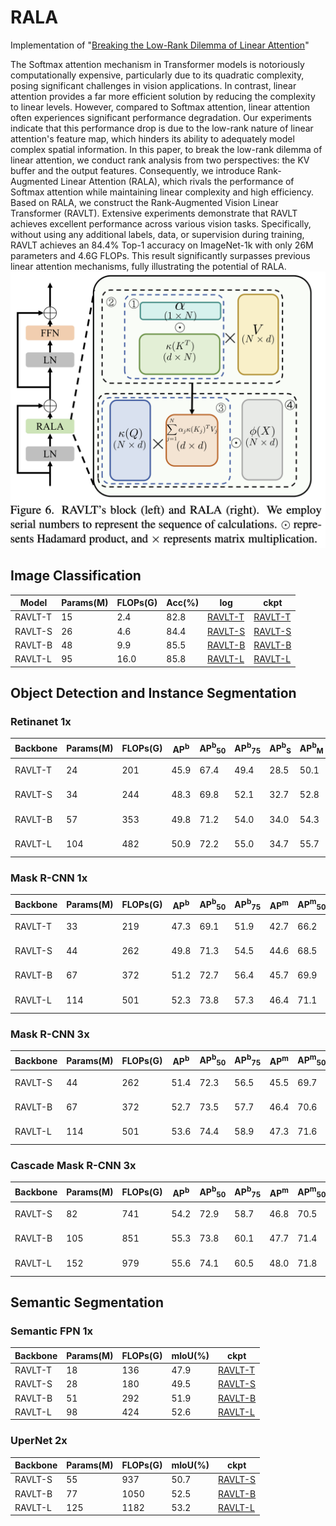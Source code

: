 # RALA
Implementation of "[Breaking the Low-Rank Dilemma of Linear Attention](https://arxiv.org/abs/2411.07635)"

The Softmax attention mechanism in Transformer models is notoriously computationally expensive, particularly due to its quadratic complexity, posing significant challenges in vision applications. In contrast, linear attention provides a far more efficient solution by reducing the complexity to linear levels. However, compared to Softmax attention, linear attention often experiences significant performance degradation. Our experiments indicate that this performance drop is due to the low-rank nature of linear attention's feature map, which hinders its ability to adequately model complex spatial information. In this paper, to break the low-rank dilemma of linear attention, we conduct rank analysis from two perspectives: the KV buffer and the output features. Consequently, we introduce Rank-Augmented Linear Attention (RALA), which rivals the performance of Softmax attention while maintaining linear complexity and high efficiency. Based on RALA, we construct the Rank-Augmented Vision Linear Transformer (RAVLT). Extensive experiments demonstrate that RAVLT achieves excellent performance across various vision tasks. Specifically, without using any additional labels, data, or supervision during training, RAVLT achieves an 84.4% Top-1 accuracy on ImageNet-1k with only 26M parameters and 4.6G FLOPs. This result significantly surpasses previous linear attention mechanisms, fully illustrating the potential of RALA. 
![RALA](https://github.com/qhfan/RALA/blob/main/RALA.png)

## Image Classification
|Model|Params(M)|FLOPs(G)|Acc(%)|log|ckpt|
|-|-|-|-|-|-|
|RAVLT-T|15|2.4|82.8|[RAVLT-T](https://huggingface.co/aldjalkdf/RAVLT/blob/main/RAVLT_T_log.txt)|[RAVLT-T](https://huggingface.co/aldjalkdf/RAVLT/blob/main/RAVLT_T.pth)
|RAVLT-S|26|4.6|84.4|[RAVLT-S](https://huggingface.co/aldjalkdf/RAVLT/blob/main/RAVLT_S_log.txt)|[RAVLT-S](https://huggingface.co/aldjalkdf/RAVLT/blob/main/RAVLT_S.pth)
|RAVLT-B|48|9.9|85.5|[RAVLT-B](https://huggingface.co/aldjalkdf/RAVLT/blob/main/RAVLT_B_log.txt)|[RAVLT-B](https://huggingface.co/aldjalkdf/RAVLT/blob/main/RAVLT_B.pth)
|RAVLT-L|95|16.0|85.8|[RAVLT-L](https://huggingface.co/aldjalkdf/RAVLT/blob/main/RAVLT_L_log.txt)|[RAVLT-L](https://huggingface.co/aldjalkdf/RAVLT/blob/main/RAVLT_L.pth)

## Object Detection and Instance Segmentation
### Retinanet 1x
|Backbone|Params(M)|FLOPs(G)|AP<sup>b</sup>|AP<sup>b</sup><sub>50</sub>|AP<sup>b</sup><sub>75</sub>|AP<sup>b</sup><sub>S</sub>|AP<sup>b</sup><sub>M</sub>|AP<sup>b</sup><sub>L</sub>|ckpt|
|-|-|-|-|-|-|-|-|-|-|
|RAVLT-T|24 |201 |45.9 |67.4 |49.4 |28.5 |50.1 |60.8|[RAVLT-T](https://huggingface.co/aldjalkdf/RAVLT/blob/main/retinanet_t_1x_12_epoch.pth)|
|RAVLT-S|34 |244 |48.3 |69.8 |52.1 |32.7 |52.8 |63.6|[RAVLT-S](https://huggingface.co/aldjalkdf/RAVLT/blob/main/retinanet_s_1x_12_epoch.pth)|
|RAVLT-B|57 |353 |49.8 |71.2 |54.0 |34.0 |54.3 |64.9|[RAVLT-B](https://huggingface.co/aldjalkdf/RAVLT/blob/main/retinanet_b_1x_12_epoch.pth)|
|RAVLT-L|104 |482 |50.9 |72.2 |55.0 |34.7 |55.7 |65.4|[RAVLT-L](https://huggingface.co/aldjalkdf/RAVLT/blob/main/retinanet_l_1x_12_epoch.pth)|

### Mask R-CNN 1x
|Backbone|Params(M)|FLOPs(G)|AP<sup>b</sup>|AP<sup>b</sup><sub>50</sub>|AP<sup>b</sup><sub>75</sub>|AP<sup>m</sup>|AP<sup>m</sup><sub>50</sub>|AP<sup>m</sup><sub>75</sub>|ckpt|
|-|-|-|-|-|-|-|-|-|-|
|RAVLT-T|33 |219 |47.3 |69.1 |51.9 |42.7 |66.2 |46.0|[RAVLT-T](https://huggingface.co/aldjalkdf/RAVLT/blob/main/maskrcnn_t_1x_12_epoch.pth)|
|RAVLT-S|44 |262 |49.8 |71.3 |54.5 |44.6 |68.5 |48.2|[RAVLT-S](https://huggingface.co/aldjalkdf/RAVLT/blob/main/maskrcnn_s_1x_12_epoch.pth)|
|RAVLT-B|67 |372 |51.2 |72.7 |56.4 |45.7 |69.9 |49.5|[RAVLT-B](https://huggingface.co/aldjalkdf/RAVLT/blob/main/maskrcnn_b_1x_12_epoch.pth)|
|RAVLT-L|114 |501 |52.3 |73.8 |57.3 |46.4 |71.1 |50.4|[RAVLT-L](https://huggingface.co/aldjalkdf/RAVLT/blob/main/maskrcnn_l_1x_12_epoch.pth)|

### Mask R-CNN 3x
|Backbone|Params(M)|FLOPs(G)|AP<sup>b</sup>|AP<sup>b</sup><sub>50</sub>|AP<sup>b</sup><sub>75</sub>|AP<sup>m</sup>|AP<sup>m</sup><sub>50</sub>|AP<sup>m</sup><sub>75</sub>|ckpt|
|-|-|-|-|-|-|-|-|-|-|
|RAVLT-S|44 |262 |51.4 |72.3 |56.5 |45.5 |69.7 |48.8|[RAVLT-S](https://huggingface.co/aldjalkdf/RAVLT/blob/main/maskrcnn_s_3x_36_epoch.pth)|
|RAVLT-B|67 |372 |52.7 |73.5 |57.7 |46.4 |70.6 |50.2|[RAVLT-B](https://huggingface.co/aldjalkdf/RAVLT/blob/main/maskrcnn_b_3x_36_epoch.pth)|
|RAVLT-L|114 |501 |53.6 |74.4 |58.9 |47.3 |71.6 |51.2|[RAVLT-L](https://huggingface.co/aldjalkdf/RAVLT/blob/main/maskrcnn_l_3x_36_epoch.pth)|

### Cascade Mask R-CNN  3x
|Backbone|Params(M)|FLOPs(G)|AP<sup>b</sup>|AP<sup>b</sup><sub>50</sub>|AP<sup>b</sup><sub>75</sub>|AP<sup>m</sup>|AP<sup>m</sup><sub>50</sub>|AP<sup>m</sup><sub>75</sub>|ckpt|
|-|-|-|-|-|-|-|-|-|-|
|RAVLT-S|82 |741 |54.2 |72.9 |58.7 |46.8 |70.5 |50.9|[RAVLT-S](https://huggingface.co/aldjalkdf/RAVLT/blob/main/Casmaskrcnn_s_3x_36_epoch.pth)|
|RAVLT-B|105 |851 |55.3 |73.8 |60.1 |47.7 |71.4 |52.1|[RAVLT-B](https://huggingface.co/aldjalkdf/RAVLT/blob/main/Casmaskrcnn_b_3x_36_epoch.pth)|
|RAVLT-L|152 |979 |55.6 |74.1 |60.5 |48.0 |71.8 |52.3|[RAVLT-L](https://huggingface.co/aldjalkdf/RAVLT/blob/main/Casmaskrcnn_l_3x_36_epoch.pth)|

## Semantic Segmentation
### Semantic FPN 1x
|Backbone|Params(M)|FLOPs(G)|mIoU(%)|ckpt|
|-|-|-|-|-|
|RAVLT-T|18 |136 |47.9|[RAVLT-T](https://huggingface.co/aldjalkdf/RAVLT/blob/main/fpn_t_1x.pth) |
|RAVLT-S|28 |180 |49.5|[RAVLT-S](https://huggingface.co/aldjalkdf/RAVLT/blob/main/fpn_s_1x.pth) |
|RAVLT-B|51 |292 |51.9|[RAVLT-B](https://huggingface.co/aldjalkdf/RAVLT/blob/main/fpn_b_1x.pth) |
|RAVLT-L|98 |424 |52.6|[RAVLT-L](https://huggingface.co/aldjalkdf/RAVLT/blob/main/fpn_l_1x.pth) | 

### UperNet 2x
|Backbone|Params(M)|FLOPs(G)|mIoU(%)|ckpt|
|-|-|-|-|-|
|RAVLT-S|55 |937 |50.7|[RAVLT-S](https://huggingface.co/aldjalkdf/RAVLT/blob/main/uper_s_2x.pth)|
|RAVLT-B|77 |1050 |52.5|[RAVLT-B](https://huggingface.co/aldjalkdf/RAVLT/blob/main/uper_b_2x.pth)|
|RAVLT-L|125 |1182 |53.2|[RAVLT-L](https://huggingface.co/aldjalkdf/RAVLT/blob/main/uper_l_2x.pth)|
